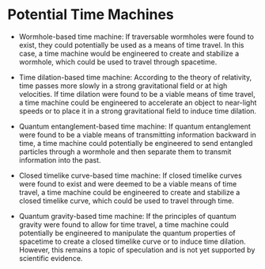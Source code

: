# Potential Time Machines 

- Wormhole-based time machine: If traversable wormholes were found to exist, they could potentially be used as a means of time travel. In this case, a time machine would be engineered to create and stabilize a wormhole, which could be used to travel through spacetime.

- Time dilation-based time machine: According to the theory of relativity, time passes more slowly in a strong gravitational field or at high velocities. If time dilation were found to be a viable means of time travel, a time machine could be engineered to accelerate an object to near-light speeds or to place it in a strong gravitational field to induce time dilation.

- Quantum entanglement-based time machine: If quantum entanglement were found to be a viable means of transmitting information backward in time, a time machine could potentially be engineered to send entangled particles through a wormhole and then separate them to transmit information into the past.

- Closed timelike curve-based time machine: If closed timelike curves were found to exist and were deemed to be a viable means of time travel, a time machine could be engineered to create and stabilize a closed timelike curve, which could be used to travel through time.

- Quantum gravity-based time machine: If the principles of quantum gravity were found to allow for time travel, a time machine could potentially be engineered to manipulate the quantum properties of spacetime to create a closed timelike curve or to induce time dilation. However, this remains a topic of speculation and is not yet supported by scientific evidence. 
